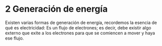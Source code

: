 # 2 Generación de energía

Existen varias formas de generación de energía, recordemos la esencia de qué es electricidad: Es un flujo de electrones; es decir, debe existir algo externo que exite a los electrones para que se comiencen a mover y haya ese flujo.

